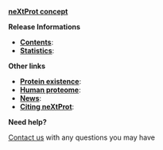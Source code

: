 **[neXtProt concept](/about/nextprot)**

**Release Informations**

-	**[Contents](/about/contents)**: 
-	**[Statistics](/about/statistics)**: 

**Other links**
-	**[Protein existence](/about/protein-existence)**: 
-	**[Human proteome](/about/human-proteome)**: 
-	**[News](/news/)**: 
-   **[Citing neXtProt](/about/citing-nextprot)**: 


**Need help?**

[Contact us](mailto:support@nextprot.org) with any questions you may have
